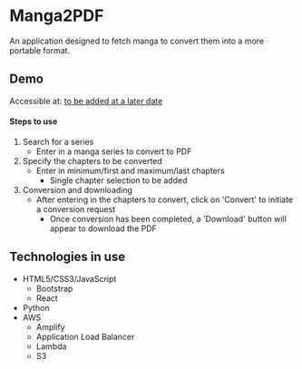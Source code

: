 # Manga2PDF
An application designed to fetch manga to convert them into a more portable format.

## Demo
Accessible at: [to be added at a later date](/)
#### Steps to use
1. Search for a series
   - Enter in a manga series to convert to PDF
2. Specify the chapters  to be converted
   - Enter in minimum/first and maximum/last chapters
     - Single chapter selection to be added
3. Conversion and downloading
   - After entering in the chapters to convert, click on 'Convert' to initiate a conversion request
     - Once conversion has been completed, a 'Download' button will appear to download the PDF

## Technologies in use
* HTML5/CSS3/JavaScript
  * Bootstrap
  * React 
* Python
* AWS
  * Amplify
  * Application Load Balancer
  * Lambda
  * S3 